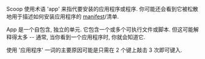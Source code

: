 Scoop 使用术语 'app' 来指代要安装的应用程序或程序. 你可能还会看到它被松散地用于描述如何安装应用程序的 [manifest](App-Manifests)/清单.

App 是一个自包含, 独立的单元. 它包含一个或多个可执行文件或脚本. 但这可能解释得太多 -- 通常, 当你看到一个应用程序时, 你就会知道它.

使用 '应用程序' 一词的主要原因可能是只需在 2 个键上敲击 3 次即可键入.
